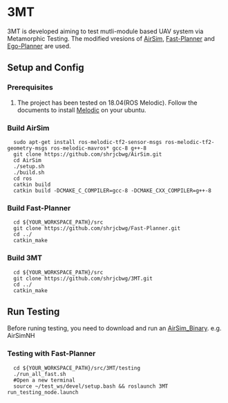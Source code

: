 # 3MT

3MT is developed aiming to test mutli-module based UAV system via Metamorphic Testing. 
The modified vresions of [AirSim](https://github.com/microsoft/AirSim), [Fast-Planner](https://github.com/HKUST-Aerial-Robotics/Fast-Planner) and [Ego-Planner](https://github.com/ZJU-FAST-Lab/ego-planner) are used.

## Setup and Config

### Prerequisites
1. The project has been tested on 18.04(ROS Melodic). Follow the documents to install [Melodic](http://wiki.ros.org/melodic/Installation/Ubuntu) on your ubuntu.

<!-- 2. -->

### Build AirSim


```
  sudo apt-get install ros-melodic-tf2-sensor-msgs ros-melodic-tf2-geometry-msgs ros-melodic-mavros* gcc-8 g++-8
  git clone https://github.com/shrjcbwg/AirSim.git
  cd AirSim
  ./setup.sh
  ./build.sh
  cd ros
  catkin build
  catkin build -DCMAKE_C_COMPILER=gcc-8 -DCMAKE_CXX_COMPILER=g++-8
```

### Build Fast-Planner

```
  cd ${YOUR_WORKSPACE_PATH}/src
  git clone https://github.com/shrjcbwg/Fast-Planner.git
  cd ../ 
  catkin_make
```

### Build 3MT
```
  cd ${YOUR_WORKSPACE_PATH}/src
  git clone https://github.com/shrjcbwg/3MT.git
  cd ../
  catkin_make
```

## Run Testing
Before runing testing, you need to download and run an [AirSim_Binary](https://github.com/microsoft/AirSim/releases/tag/v1.5.0-linux). e.g. AirSimNH

### Testing with Fast-Planner
```
  cd ${YOUR_WORKSPACE_PATH}/src/3MT/testing
  ./run_all_fast.sh
  #Open a new terminal
  source ~/test_ws/devel/setup.bash && roslaunch 3MT run_testing_node.launch
```  
<!-- ### Testing with Ego-Planner
```
  cd ${YOUR_WORKSPACE_PATH}/src/3MT/testing
  ./run_all_ego.sh
  #Open a new terminal
  source ~/test_ws/devel/setup.bash && roslaunch 3MT run_testing_node.launch
```   -->

